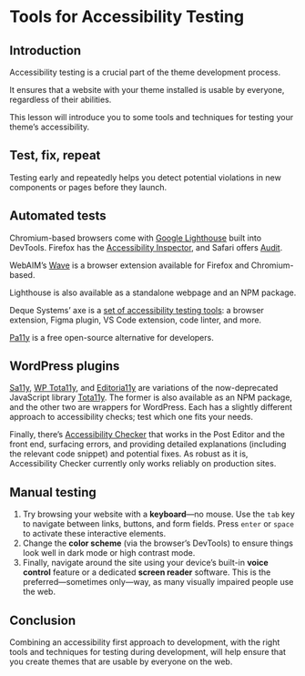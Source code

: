 # Tools for Accessibility Testing

## Introduction

Accessibility testing is a crucial part of the theme development process. 

It ensures that a website with your theme installed is usable by everyone, regardless of their abilities. 

This lesson will introduce you to some tools and techniques for testing your theme’s accessibility.

## Test, fix, repeat

Testing early and repeatedly helps you detect potential violations in new components or pages before they launch.

## Automated tests

Chromium-based browsers come with [Google Lighthouse](https://developer.chrome.com/docs/lighthouse/overview) built into DevTools. Firefox has the [Accessibility Inspector](https://firefox-source-docs.mozilla.org/devtools-user/accessibility_inspector/index.html#accessibility-inspector), and Safari offers [Audit](https://webkit.org/blog/8935/audits-in-web-inspector/).

WebAIM’s [Wave](https://wave.webaim.org/extension/) is a browser extension available for Firefox and Chromium-based.

Lighthouse is also available as a standalone webpage and an NPM package.

Deque Systems’ axe is a [set of accessibility testing tools](https://www.deque.com/axe/): a browser extension, Figma plugin, VS Code extension, code linter, and more.

[Pa11y](https://pa11y.org) is a free open-source alternative for developers.

## WordPress plugins

[Sa11y](https://wordpress.org/plugins/sa11y/), [WP Tota11y](https://wordpress.org/plugins/wp-tota11y/), and [Editoria11y](https://wordpress.org/plugins/editoria11y-accessibility-checker/) are variations of the now-deprecated JavaScript library [Tota11y](https://github.com/Khan/tota11y). The former is also available as an NPM package, and the other two are wrappers for WordPress. Each has a slightly different approach to accessibility checks; test which one fits your needs.

Finally, there’s [Accessibility Checker](https://wordpress.org/plugins/accessibility-checker/) that works in the Post Editor and the front end, surfacing errors, and providing detailed explanations (including the relevant code snippet) and potential fixes. As robust as it is, Accessibility Checker currently only works reliably on production sites.

## Manual testing

1. Try browsing your website with a **keyboard**—no mouse. Use the `tab` key to navigate between links, buttons, and form fields. Press `enter` or `space` to activate these interactive elements.
2. Change the **color scheme** (via the browser’s DevTools) to ensure things look well in dark mode or high contrast mode.
3. Finally, navigate around the site using your device’s built-in **voice control** feature or a dedicated **screen reader** software. This is the preferred—sometimes only—way, as many visually impaired people use the web.

## Conclusion

Combining an accessibility first approach to development, with the right tools and techniques for testing during development, will help ensure that you create themes that are usable by everyone on the web.
